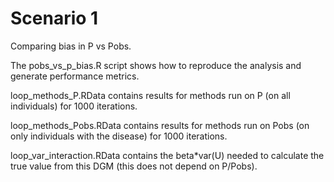 # Scenario 1

Comparing bias in P vs Pobs. 

The pobs_vs_p_bias.R script shows how to reproduce the analysis and generate performance metrics.

loop_methods_P.RData contains results for methods run on P (on all individuals) for 1000 iterations.

loop_methods_Pobs.RData contains results for methods run on Pobs (on only individuals with the disease) for 1000 iterations.

loop_var_interaction.RData contains the beta*var(U) needed to calculate the true value from this DGM (this does not depend on P/Pobs).
